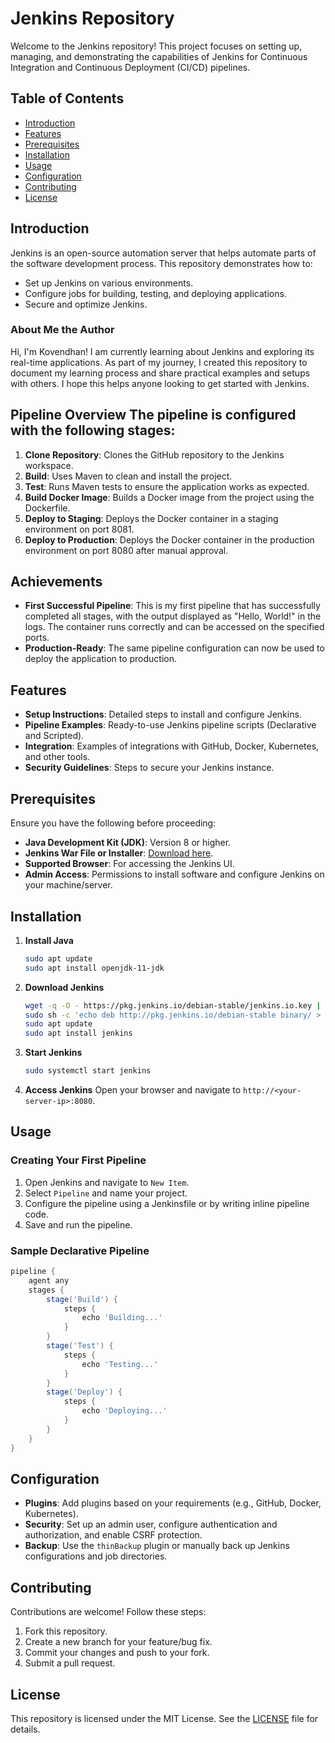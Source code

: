 # Jenkins Repository
 
Welcome to the Jenkins repository! This project focuses on setting up, managing, and demonstrating the capabilities of Jenkins for Continuous Integration and Continuous Deployment (CI/CD) pipelines.

## Table of Contents
- [Introduction](#introduction) 
- [Features](#features)
- [Prerequisites](#prerequisites)
- [Installation](#installation)
- [Usage](#usage)
- [Configuration](#configuration)
- [Contributing](#contributing)
- [License](#license)  

## Introduction  

Jenkins is an open-source automation server that helps automate parts of the software development process. This repository demonstrates how to:
- Set up Jenkins on various environments.
- Configure jobs for building, testing, and deploying applications.
- Secure and optimize Jenkins.

### About Me the Author 
Hi, I'm Kovendhan! I am currently learning about Jenkins and exploring its real-time applications. As part of my journey, I created this repository to document my learning process and share practical examples and setups with others. I hope this helps anyone looking to get started with Jenkins.

## Pipeline Overview The pipeline is configured with the following stages: 
1. **Clone Repository**: Clones the GitHub repository to the Jenkins workspace.
2. **Build**: Uses Maven to clean and install the project.
3. **Test**: Runs Maven tests to ensure the application works as expected.
4. **Build Docker Image**: Builds a Docker image from the project using the Dockerfile.
5. **Deploy to Staging**: Deploys the Docker container in a staging environment on port 8081.
6. **Deploy to Production**: Deploys the Docker container in the production environment on port 8080 after manual approval.

## Achievements 
- **First Successful Pipeline**: This is my first pipeline that has successfully completed all stages, with the output displayed as "Hello, World!" in the logs. The container runs correctly and can be accessed on the specified ports.
- **Production-Ready**: The same pipeline configuration can now be used to deploy the application to production.

## Features
- **Setup Instructions**: Detailed steps to install and configure Jenkins.
- **Pipeline Examples**: Ready-to-use Jenkins pipeline scripts (Declarative and Scripted).
- **Integration**: Examples of integrations with GitHub, Docker, Kubernetes, and other tools.
- **Security Guidelines**: Steps to secure your Jenkins instance.

## Prerequisites

Ensure you have the following before proceeding:
- **Java Development Kit (JDK)**: Version 8 or higher.
- **Jenkins War File or Installer**: [Download here](https://www.jenkins.io/download/).
- **Supported Browser**: For accessing the Jenkins UI.
- **Admin Access**: Permissions to install software and configure Jenkins on your machine/server.

## Installation

1. **Install Java**
   ```bash
   sudo apt update
   sudo apt install openjdk-11-jdk
   ```

2. **Download Jenkins**
   ```bash
   wget -q -O - https://pkg.jenkins.io/debian-stable/jenkins.io.key | sudo apt-key add -
   sudo sh -c 'echo deb http://pkg.jenkins.io/debian-stable binary/ > /etc/apt/sources.list.d/jenkins.list'
   sudo apt update
   sudo apt install jenkins
   ```

3. **Start Jenkins**
   ```bash
   sudo systemctl start jenkins
   ```

4. **Access Jenkins**
   Open your browser and navigate to `http://<your-server-ip>:8080`.

## Usage

### Creating Your First Pipeline
1. Open Jenkins and navigate to `New Item`.
2. Select `Pipeline` and name your project.
3. Configure the pipeline using a Jenkinsfile or by writing inline pipeline code.
4. Save and run the pipeline.

### Sample Declarative Pipeline
```groovy
pipeline {
    agent any
    stages {
        stage('Build') {
            steps {
                echo 'Building...'
            }
        }
        stage('Test') {
            steps {
                echo 'Testing...'
            }
        }
        stage('Deploy') {
            steps {
                echo 'Deploying...'
            }
        }
    }
}
```

## Configuration

- **Plugins**: Add plugins based on your requirements (e.g., GitHub, Docker, Kubernetes).
- **Security**: Set up an admin user, configure authentication and authorization, and enable CSRF protection.
- **Backup**: Use the `thinBackup` plugin or manually back up Jenkins configurations and job directories.

## Contributing

Contributions are welcome! Follow these steps:
1. Fork this repository.
2. Create a new branch for your feature/bug fix.
3. Commit your changes and push to your fork.
4. Submit a pull request.

## License

This repository is licensed under the MIT License. See the [LICENSE](LICENSE) file for details.
